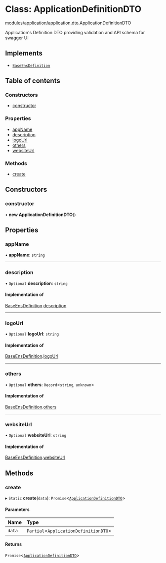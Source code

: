 # Class: ApplicationDefinitionDTO

[modules/application/application.dto](../modules/modules_application_application_dto.md).ApplicationDefinitionDTO

Application's Definition DTO providing validation and API schema for swagger UI

## Implements

- [`BaseEnsDefinition`](../interfaces/common_ENSBaseEntity.BaseEnsDefinition.md)

## Table of contents

### Constructors

- [constructor](modules_application_application_dto.ApplicationDefinitionDTO.md#constructor)

### Properties

- [appName](modules_application_application_dto.ApplicationDefinitionDTO.md#appname)
- [description](modules_application_application_dto.ApplicationDefinitionDTO.md#description)
- [logoUrl](modules_application_application_dto.ApplicationDefinitionDTO.md#logourl)
- [others](modules_application_application_dto.ApplicationDefinitionDTO.md#others)
- [websiteUrl](modules_application_application_dto.ApplicationDefinitionDTO.md#websiteurl)

### Methods

- [create](modules_application_application_dto.ApplicationDefinitionDTO.md#create)

## Constructors

### constructor

• **new ApplicationDefinitionDTO**()

## Properties

### appName

• **appName**: `string`

___

### description

• `Optional` **description**: `string`

#### Implementation of

[BaseEnsDefinition](../interfaces/common_ENSBaseEntity.BaseEnsDefinition.md).[description](../interfaces/common_ENSBaseEntity.BaseEnsDefinition.md#description)

___

### logoUrl

• `Optional` **logoUrl**: `string`

#### Implementation of

[BaseEnsDefinition](../interfaces/common_ENSBaseEntity.BaseEnsDefinition.md).[logoUrl](../interfaces/common_ENSBaseEntity.BaseEnsDefinition.md#logourl)

___

### others

• `Optional` **others**: `Record`<`string`, `unknown`\>

#### Implementation of

[BaseEnsDefinition](../interfaces/common_ENSBaseEntity.BaseEnsDefinition.md).[others](../interfaces/common_ENSBaseEntity.BaseEnsDefinition.md#others)

___

### websiteUrl

• `Optional` **websiteUrl**: `string`

#### Implementation of

[BaseEnsDefinition](../interfaces/common_ENSBaseEntity.BaseEnsDefinition.md).[websiteUrl](../interfaces/common_ENSBaseEntity.BaseEnsDefinition.md#websiteurl)

## Methods

### create

▸ `Static` **create**(`data`): `Promise`<[`ApplicationDefinitionDTO`](modules_application_application_dto.ApplicationDefinitionDTO.md)\>

#### Parameters

| Name | Type |
| :------ | :------ |
| `data` | `Partial`<[`ApplicationDefinitionDTO`](modules_application_application_dto.ApplicationDefinitionDTO.md)\> |

#### Returns

`Promise`<[`ApplicationDefinitionDTO`](modules_application_application_dto.ApplicationDefinitionDTO.md)\>
